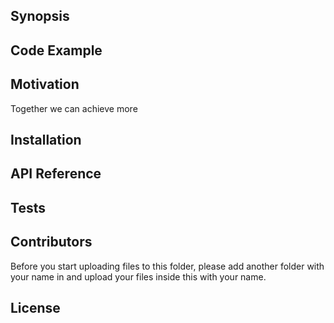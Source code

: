 ## Synopsis

## Code Example


## Motivation

Together we can achieve more

## Installation


## API Reference


## Tests


## Contributors

Before you start uploading files to this folder, please add another folder with your name in and upload your files inside this with your name.

## License
